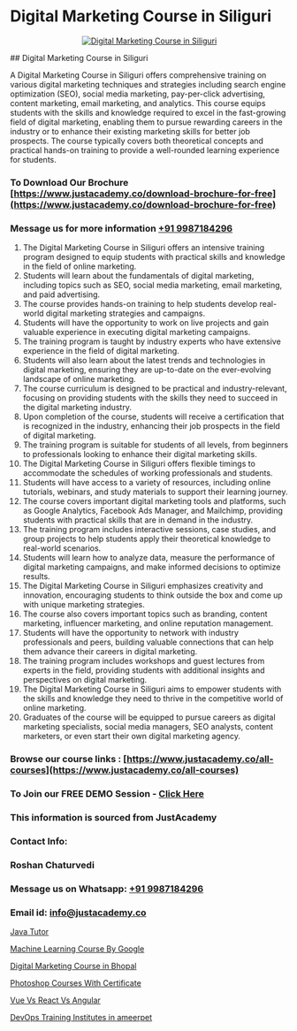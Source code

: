 # Digital Marketing Course in Siliguri

<p align="center">
  <a href="https://justacademy.co/course-detail/digital-marketing">
    <img src="https://justacademy.co/storage2/course_image/1676636720_course_image.webp" alt="Digital Marketing Course in Siliguri">
  </a>
</p>
## Digital Marketing Course in Siliguri

A Digital Marketing Course in Siliguri offers comprehensive training on various digital marketing techniques and strategies including search engine optimization (SEO), social media marketing, pay-per-click advertising, content marketing, email marketing, and analytics. This course equips students with the skills and knowledge required to excel in the fast-growing field of digital marketing, enabling them to pursue rewarding careers in the industry or to enhance their existing marketing skills for better job prospects. The course typically covers both theoretical concepts and practical hands-on training to provide a well-rounded learning experience for students.
### To Download Our Brochure [https://www.justacademy.co/download-brochure-for-free](https://www.justacademy.co/download-brochure-for-free)
### Message us for more information [+91 9987184296](https://api.whatsapp.com/send?phone=919987184296)
1) The Digital Marketing Course in Siliguri offers an intensive training program designed to equip students with practical skills and knowledge in the field of online marketing.
2) Students will learn about the fundamentals of digital marketing, including topics such as SEO, social media marketing, email marketing, and paid advertising.
3) The course provides hands-on training to help students develop real-world digital marketing strategies and campaigns.
4) Students will have the opportunity to work on live projects and gain valuable experience in executing digital marketing campaigns.
5) The training program is taught by industry experts who have extensive experience in the field of digital marketing.
6) Students will also learn about the latest trends and technologies in digital marketing, ensuring they are up-to-date on the ever-evolving landscape of online marketing.
7) The course curriculum is designed to be practical and industry-relevant, focusing on providing students with the skills they need to succeed in the digital marketing industry.
8) Upon completion of the course, students will receive a certification that is recognized in the industry, enhancing their job prospects in the field of digital marketing.
9) The training program is suitable for students of all levels, from beginners to professionals looking to enhance their digital marketing skills.
10) The Digital Marketing Course in Siliguri offers flexible timings to accommodate the schedules of working professionals and students.
11) Students will have access to a variety of resources, including online tutorials, webinars, and study materials to support their learning journey.
12) The course covers important digital marketing tools and platforms, such as Google Analytics, Facebook Ads Manager, and Mailchimp, providing students with practical skills that are in demand in the industry.
13) The training program includes interactive sessions, case studies, and group projects to help students apply their theoretical knowledge to real-world scenarios.
14) Students will learn how to analyze data, measure the performance of digital marketing campaigns, and make informed decisions to optimize results.
15) The Digital Marketing Course in Siliguri emphasizes creativity and innovation, encouraging students to think outside the box and come up with unique marketing strategies.
16) The course also covers important topics such as branding, content marketing, influencer marketing, and online reputation management.
17) Students will have the opportunity to network with industry professionals and peers, building valuable connections that can help them advance their careers in digital marketing.
18) The training program includes workshops and guest lectures from experts in the field, providing students with additional insights and perspectives on digital marketing.
19) The Digital Marketing Course in Siliguri aims to empower students with the skills and knowledge they need to thrive in the competitive world of online marketing.
20) Graduates of the course will be equipped to pursue careers as digital marketing specialists, social media managers, SEO analysts, content marketers, or even start their own digital marketing agency.

### Browse our course links : [https://www.justacademy.co/all-courses](https://www.justacademy.co/all-courses) 
### To Join our FREE DEMO Session - [Click Here](https://www.justacademy.co/register-for-course-demo)


### This information is sourced from JustAcademy
### Contact Info:
### Roshan Chaturvedi
### Message us on Whatsapp: [+91 9987184296](https://api.whatsapp.com/send?phone=919987184296)
### Email id: [info@justacademy.co](mailto:info@justacademy.co)
                
[Java Tutor](https://www.linkedin.com/pulse/java-tutor-justacademy-chennai-vxf7e/)

[Machine Learning Course By Google](https://www.linkedin.com/pulse/machine-learning-course-google-justacademy-dtguc?trackingId=Sk4whZx01A6y2hxI3e2msg%3D%3D&lipi=urn%3Ali%3Apage%3Ad_flagship3_company_admin%3B1%2Fxl0s9nR82%2ByDHotTO0eg%3D%3D)

[Digital Marketing Course in Bhopal](https://medium.com/@justacademytraining/digital-marketing-course-in-bhopal-013987b36d8b)

[Photoshop Courses With Certificate](https://medium.com/@mistersumit961/photoshop-courses-with-certificate-c1890ca4cc9a)

[Vue Vs React Vs Angular](https://justacademyin.github.io/justacademy/vue-vs-react-vs-angular)

[DevOps Training Institutes in ameerpet](https://justacademyin.github.io/justacademy/devops-training-institutes-in-ameerpet)

